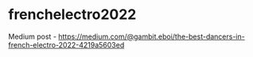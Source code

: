 # frenchelectro2022

Medium post - https://medium.com/@gambit.eboi/the-best-dancers-in-french-electro-2022-4219a5603ed

